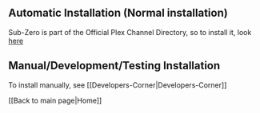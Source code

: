 ## Automatic Installation (Normal installation)
Sub-Zero is part of the Official Plex Channel Directory, so to install it, look [here](https://support.plex.tv/hc/en-us/articles/201053758)

## Manual/Development/Testing Installation

To install manually, see [[Developers-Corner|Developers-Corner]]

[[Back to main page|Home]]